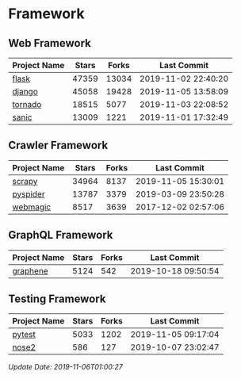 # Framework

## Web Framework

| Project Name | Stars | Forks | Last Commit |
| ------------ | ----- | ----- | ----------- |
| [flask](https://github.com/pallets/flask) | 47359 | 13034 | 2019-11-02 22:40:20 |
| [django](https://github.com/django/django) | 45058 | 19428 | 2019-11-05 13:58:09 |
| [tornado](https://github.com/tornadoweb/tornado) | 18515 | 5077 | 2019-11-03 22:08:52 |
| [sanic](https://github.com/huge-success/sanic) | 13009 | 1221 | 2019-11-01 17:32:49 |

## Crawler Framework

| Project Name | Stars | Forks | Last Commit |
| ------------ | ----- | ----- | ----------- |
| [scrapy](https://github.com/scrapy/scrapy) | 34964 | 8137 | 2019-11-05 15:30:01 |
| [pyspider](https://github.com/binux/pyspider) | 13787 | 3379 | 2019-03-09 23:50:28 |
| [webmagic](https://github.com/code4craft/webmagic) | 8517 | 3639 | 2017-12-02 02:57:06 |

## GraphQL Framework

| Project Name | Stars | Forks | Last Commit |
| ------------ | ----- | ----- | ----------- |
| [graphene](https://github.com/graphql-python/graphene) | 5124 | 542 | 2019-10-18 09:50:54 |

## Testing Framework

| Project Name | Stars | Forks | Last Commit |
| ------------ | ----- | ----- | ----------- |
| [pytest](https://github.com/pytest-dev/pytest) | 5033 | 1202 | 2019-11-05 09:17:04 |
| [nose2](https://github.com/nose-devs/nose2) | 586 | 127 | 2019-10-07 23:02:47 |

*Update Date: 2019-11-06T01:00:27*